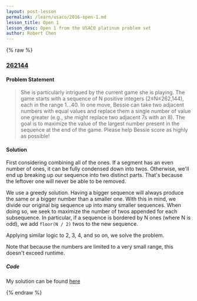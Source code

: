 ```yaml
---
layout: post-lesson
permalink: /learn/usaco/2016-open-1.md
lesson_title: Open 1
lesson_desc: Open 1 from the USACO platinum problem set
author: Robert Chen
---
```


{% raw %}

### [262144](http://usaco.org/index.php?page=viewproblem2&cpid=648)

#### Problem Statement
> She is particularly intrigued by the current game she is playing. The game starts with a sequence of N positive integers (2≤N≤262,144), each in the range 1…40. In one move, Bessie can take two adjacent numbers with equal values and replace them a single number of value one greater (e.g., she might replace two adjacent 7s with an 8). The goal is to maximize the value of the largest number present in the sequence at the end of the game. Please help Bessie score as highly as possible!

#### Solution
First considering combining all of the ones. If a segment has an even number of ones, it can be fully condensed down into twos. Otherwise, we'll end up breaking up our sequence into two distinct parts. That's because the leftover one will never be able to be removed. 

We use a greedy solution. Having a bigger sequence will always produce the same or a bigger number than a smaller one. With this in mind, we divide our original big sequence up into many smaller sequences. When doing so, we seek to maximize the number of twos appended for each subsequence. In particular, if a sequence is bordered by N ones (where N is odd), we add `floor(N / 2)` twos to the new sequence.

Applying similar logic to 2, 3, 4, and so on, we solve the problem.

Note that because the numbers are limited to a very small range, this doesn't exceed runtime. 
##### Code

My solution can be found [here](https://github.com/chen-robert/writeups/blob/master/usaco/2015/code/_262144.java)

{% endraw %}
